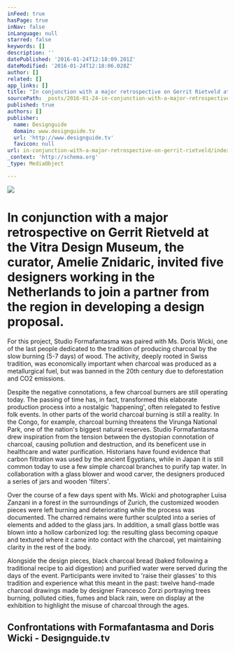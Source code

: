 ```yaml
---
inFeed: true
hasPage: true
inNav: false
inLanguage: null
starred: false
keywords: []
description: ''
datePublished: '2016-01-24T12:18:09.201Z'
dateModified: '2016-01-24T12:18:06.028Z'
author: []
related: []
app_links: []
title: "In conjunction with a major retrospective on Gerrit Rietveld at the\_Vitra Design Museum, the curator, Amelie Znidaric, invited five\_designers working in the Netherlands to join a partner from the region\_in developing a design proposal."
sourcePath: _posts/2016-01-24-in-conjunction-with-a-major-retrospective-on-gerrit-rietveld.md
published: true
authors: []
publisher:
  name: Designguide
  domain: www.designguide.tv
  url: 'http://www.designguide.tv'
  favicon: null
url: in-conjunction-with-a-major-retrospective-on-gerrit-rietveld/index.html
_context: 'http://schema.org'
_type: MediaObject

---
```

![](https://s3-us-west-2.amazonaws.com/the-grid-img/p/e64493150bc38e2f0ef7cd9cdb2d9635e8a309f0.jpg)

# In conjunction with a major retrospective on Gerrit Rietveld at the Vitra Design Museum, the curator, Amelie Znidaric, invited five designers working in the Netherlands to join a partner from the region in developing a design proposal.

For this project, Studio Formafantasma was paired with Ms. Doris Wicki, one of the last people dedicated to the tradition of producing charcoal by the slow burning (5-7 days) of wood. The activity, deeply rooted in Swiss tradition, was economically important when charcoal was produced as a metallurgical fuel, but was banned in the 20th century due to deforestation and CO2 emissions.

Despite the negative connotations, a few charcoal burners are still operating today. The passing of time has, in fact, transformed this elaborate production process into a nostalgic 'happening', often relegated to festive folk events. In other parts of the world charcoal burning is still a reality. In the Congo, for example, charcoal burning threatens the Virunga National Park, one of the nation's biggest natural reserves. Studio Formafantasma drew inspiration from the tension between the dystopian connotation of charcoal, causing pollution and destruction, and its beneficent use in healthcare and water purification. Historians have found evidence that carbon filtration was used by the ancient Egyptians, while in Japan it is still common today to use a few simple charcoal branches to purify tap water. In collaboration with a glass blower and wood carver, the designers produced a series of jars and wooden 'filters'. 

Over the course of a few days spent with Ms. Wicki and photographer Luisa Zanzani in a forest in the surroundings of Zurich, the customized wooden pieces were left burning and deteriorating while the process was documented. The charred remains were further sculpted into a series of elements and added to the glass jars. In addition, a small glass bottle was blown into a hollow carbonized log: the resulting glass becoming opaque and textured where it came into contact with the charcoal, yet maintaining clarity in the rest of the body. 

Alongside the design pieces, black charcoal bread (baked following a traditional recipe to aid digestion) and purified water were served during the days of the event. Participants were invited to 'raise their glasses' to this tradition and experience what this meant in the past: twelve hand-made charcoal drawings made by designer Francesco Zorzi portraying trees burning, polluted cities, fumes and black rain, were on display at the exhibition to highlight the misuse of charcoal through the ages.

<article style=""><h1>Confrontations with Formafantasma and Doris Wicki - Designguide.tv</h1></article>